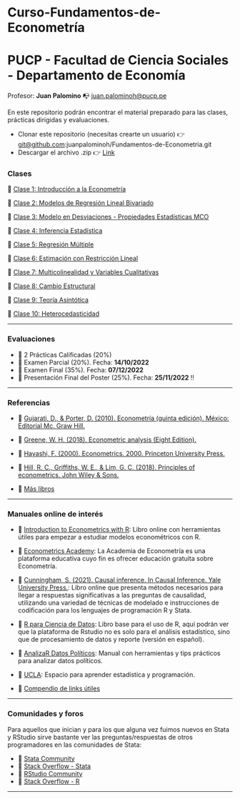 # Curso-Fundamentos-de-Econometría

# PUCP - Facultad de Ciencia Sociales - Departamento de Economía 

Profesor: **Juan Palomino** :mailbox_with_no_mail: juan.palominoh@pucp.pe

En este repositorio podrán encontrar el material preparado para las clases, prácticas dirigidas y evaluaciones.

- Clonar este repositorio (necesitas crearte un usuario) :point_right: git@github.com:juanpalominoh/Fundamentos-de-Econometria.git
- Descargar el archivo .zip :point_right: [Link](https://github.com/juanpalominoh/Fundamentos-de-Econometria/archive/refs/heads/main.zip)

### Clases 

:file_folder: [Clase 1: Introducción a la Econometría](https://github.com/juanpalominoh/Fundamentos-de-Econometria/tree/main/1.%20Introducci%C3%B3n%20a%20la%20Econometr%C3%ADa) 

:file_folder: [Clase 2: Modelos de Regresión Lineal Bivariado](https://github.com/juanpalominoh/Fundamentos-de-Econometria/tree/main/2.%20Modelos%20de%20Regresi%C3%B3n%20Lineal%20Bivariado)

:file_folder: [Clase 3: Modelo en Desviaciones - Propiedades Estadísticas MCO](https://github.com/juanpalominoh/Fundamentos-de-Econometria/tree/main/3.%20Modelo%20en%20Desviaciones%20-%20Propiedades%20Estad%C3%ADsticas%20MCO%20)

:file_folder: [Clase 4: Inferencia Estadística](https://github.com/juanpalominoh/Fundamentos-de-Econometria/tree/main/4.%20Inferencia%20Estad%C3%ADstica)

:file_folder: [Clase 5: Regresión Múltiple](https://github.com/juanpalominoh/Fundamentos-de-Econometria/tree/main/5.%20Regresi%C3%B3n%20M%C3%BAltiple)

:file_folder: [Clase 6: Estimación con Restricción Lineal](https://github.com/juanpalominoh/Fundamentos-de-Econometria/tree/main/6.%20Estimaci%C3%B3n%20con%20Restricci%C3%B3n%20Lineal)

:file_folder: [Clase 7: Multicolinealidad y Variables Cualitativas](https://github.com/juanpalominoh/Fundamentos-de-Econometria/tree/main/7.%20Multicolinealidad)

:file_folder: [Clase 8: Cambio Estructural](https://github.com/juanpalominoh/Fundamentos-de-Econometria/tree/main/8.%20Cambio%20Estructural)

:file_folder: [Clase 9: Teoría Asintótica](https://github.com/juanpalominoh/Fundamentos-de-Econometria/tree/main/9.%20Teor%C3%ADa%20Asint%C3%B3tica)

:file_folder: [Clase 10: Heterocedasticidad](https://github.com/juanpalominoh/Fundamentos-de-Econometria/tree/main/10.%20Heterocedasticidad)

---

### Evaluaciones

- :pushpin: 2 Prácticas Calificadas (20%) 
- :pushpin: Examen Parcial (20%). Fecha: **14/10/2022**
- :pushpin: Examen Final (35%). Fecha: **07/12/2022**
- :pushpin: Presentación Final del Poster (25%). Fecha: **25/11/2022** :bangbang:

---

### Referencias

- :closed_book: [Gujarati, D., & Porter, D. (2010). Econometría (quinta edición). México: Editorial Mc. Graw Hill.](https://fvela.files.wordpress.com/2012/10/econometria-damodar-n-gujarati-5ta-ed.pdf)

- :closed_book: [Greene, W. H. (2018). Econometric analysis (Eight Edition).](https://www.amazon.com/Econometric-Analysis-8th-William-Greene/dp/0134461363)

- :closed_book: [Hayashi, F. (2000). Econometrics. 2000. Princeton University Press.](https://press.princeton.edu/books/hardcover/9780691010182/econometrics)

- :closed_book: [Hill, R. C., Griffiths, W. E., & Lim, G. C. (2018). Principles of econometrics. John Wiley & Sons.](https://www.wiley.com/en-us/Principles+of+Econometrics%2C+5th+Edition-p-9781119320944)

- :closed_book: [Más libros](https://drive.google.com/open?id=1ehT2_b792U9bSEWaenAMkwzjXynehOQB&authuser=juan.palominoh%40pucp.pe&usp=drive_fs)

---

### Manuales online de interés

+ :green_book: [Introduction to Econometrics with R](https://www.econometrics-with-r.org/): Libro online con herramientas útiles para empezar a estudiar modelos econométricos con R. 
 
+ :green_book: [Econometrics Academy](https://sites.google.com/site/econometricsacademy/): La Academia de Econometría es una plataforma educativa cuyo fin es ofrecer educación gratuita sobre Econometría.

+ :blue_book: [Cunningham, S. (2021). Causal inference. In Causal Inference. Yale University Press.](https://mixtape.scunning.com/): Libro online que presenta métodos necesarios para llegar a respuestas significativas a las preguntas de causalidad, utilizando una variedad de técnicas de modelado e instrucciones de codificación para los lenguajes de programación R y Stata.

+ :blue_book: [R para Ciencia de Datos](https://es.r4ds.hadley.nz/): Libro base para el uso de R, aquí podrán ver que la plataforma de Rstudio no es solo para el análisis estadístico, sino que de procesamiento de datos y reporte (versión en español).

+ :orange_book: [AnalizaR Datos Políticos](https://arcruz0.github.io/libroadp/index.html): Manual con herramientas y tips prácticos para analizar datos políticos.

+ :orange_book: [UCLA](https://stats.oarc.ucla.edu/r/): Espacio para aprender estadística y programación.

+ :orange_book: [Compendio de links útiles](https://www.lecy.info/r-for-public-policy)

---

### Comunidades y foros

Para aquellos que inician y para los que alguna vez fuimos nuevos en Stata y RStudio sirve bastante ver las preguntas/respuestas de otros programadores en las comunidades de Stata:

+ :pushpin: [Stata Community](https://www.statalist.org/)
+ :pushpin: [Stack Overflow - Stata](https://stackoverflow.com/questions/tagged/stata)
+ :pushpin: [RStudio Community](https://community.rstudio.com/)
+ :pushpin: [Stack Overflow - R](https://stackoverflow.com/questions/tagged/r)

---

